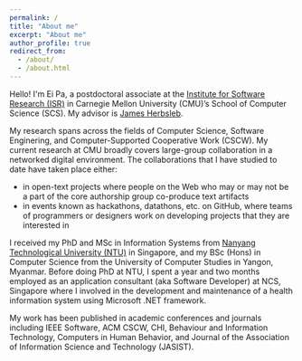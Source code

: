 ```yaml
---
permalink: /
title: "About me"
excerpt: "About me"
author_profile: true
redirect_from: 
  - /about/
  - /about.html
---
```


Hello! I'm Ei Pa, a postdoctoral associate at the [Institute for Software Research (ISR)][1] in Carnegie Mellon University (CMU)’s School of Computer Science (SCS). My advisor is [James Herbsleb][2].

My research spans across the fields of Computer Science, Software Enginering, and Computer-Supported Cooperative Work (CSCW). My current research at CMU broadly covers large-group collaboration in a networked digital environment. The collaborations that I have studied to date have taken place either:
* in open-text projects where people on the Web who may or may not be a part of the core authorship group co-produce text artifacts
* in events known as hackathons, datathons, etc. on GitHub, where teams of programmers or designers work on developing projects that they are interested in

I received my PhD and MSc in Information Systems from [Nanyang Technological University (NTU)][3] in Singapore, and my BSc (Hons) in Computer Science from the University of Computer Studies in Yangon, Myanmar. Before doing PhD at NTU, I spent a year and two months employed as an application consultant (aka Software Developer) at NCS, Singapore where I involved in the development and maintenance of a health information system using Microsoft .NET framework.

My work has been published in academic conferences and journals including IEEE Software, ACM CSCW, CHI, Behaviour and Information Technology, Computers in Human Behavior, and Journal of the Association of Information Science and Technology (JASIST).

[1]:(https://www.isri.cmu.edu/)
[2]: (https://herbsleb.org/)
[3]: (https://www.ntu.edu.sg/Pages/home.aspx)
